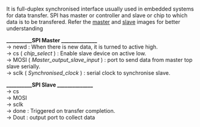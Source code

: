 It is full-duplex synchronised interface usually used in embedded systems for data transfer. SPI has master or controller and slave or chip to which data is to be transfered. Refer the [master](https://github.com/Mhd-Shah/Verification-of-SPI-communication-protocol/blob/main/SPI_Master.png) and [slave](https://github.com/Mhd-Shah/Verification-of-SPI-communication-protocol/blob/main/SPI_Slave.png) images for better understanding<br>

**__________SPI Master ______________**<br>
-> newd : When there is new data, it is turned to active high.<br>
-> cs ( _chip_select_ ) : Enable slave device on active low.<br>
-> MOSI ( _Master_output_slave_input_ ) : port to send data from master top slave serially.<br>
-> sclk ( _Synchronised_clock_ ) : serial clock to synchronise slave.<br>

**__________SPI Slave ______________**<br>
-> cs<br>
-> MOSI<br>
-> sclk<br>
-> done : Triggered on transfer completion.<br>
-> Dout : output port to collect data
